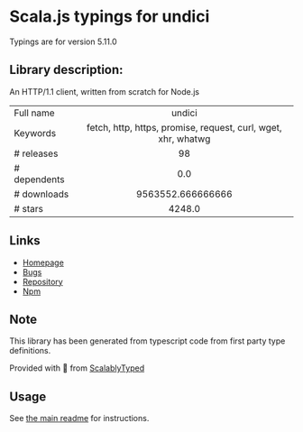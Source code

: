 
# Scala.js typings for undici

Typings are for version 5.11.0

## Library description:
An HTTP/1.1 client, written from scratch for Node.js

|                    |                 |
| ------------------ | :-------------: |
| Full name          | undici |
| Keywords           | fetch, http, https, promise, request, curl, wget, xhr, whatwg |
| # releases         | 98 |
| # dependents       | 0.0 |
| # downloads        | 9563552.666666666 |
| # stars            | 4248.0 |

## Links
- [Homepage](https://undici.nodejs.org)
- [Bugs](https://github.com/nodejs/undici/issues)
- [Repository](https://github.com/nodejs/undici)
- [Npm](https://www.npmjs.com/package/undici)
    


## Note
This library has been generated from typescript code from first party type definitions.

Provided with :purple_heart: from [ScalablyTyped](https://github.com/oyvindberg/ScalablyTyped)

## Usage
See [the main readme](../../readme.md) for instructions.


